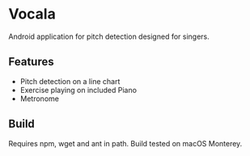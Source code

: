 # Vocala
Android application for pitch detection designed for singers.

## Features
* Pitch detection on a line chart
* Exercise playing on included Piano
* Metronome

## Build

Requires npm, wget and ant in path. Build tested on macOS Monterey.